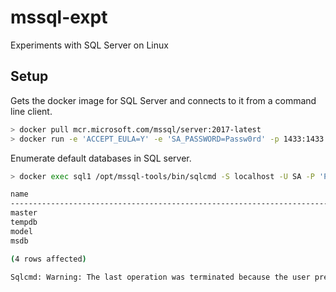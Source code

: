 # mssql-expt
Experiments with SQL Server on Linux

## Setup

Gets the docker image for SQL Server and connects to it from a command line
client.

```sh
> docker pull mcr.microsoft.com/mssql/server:2017-latest
> docker run -e 'ACCEPT_EULA=Y' -e 'SA_PASSWORD=Passw0rd' -p 1433:1433 --name sql1 -d mcr.microsoft.com/mssql/server:2017-latest
```

Enumerate default databases in SQL server.
```sh
> docker exec sql1 /opt/mssql-tools/bin/sqlcmd -S localhost -U SA -P 'Passw0rd' -q 'select name from sys.databases'

name
--------------------------------------------------------------------------------------------------------------------------------
master
tempdb
model
msdb

(4 rows affected)

Sqlcmd: Warning: The last operation was terminated because the user pressed CTRL+C.
```


